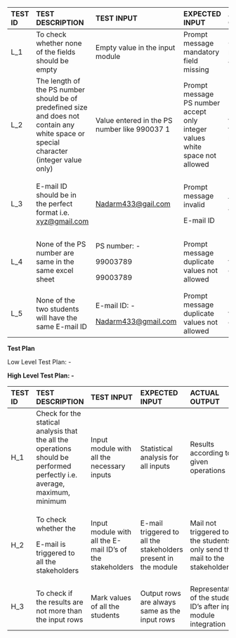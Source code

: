 ﻿|TEST ID|TEST DESCRIPTION|TEST INPUT|EXPECTED INPUT |ACTUAL OUTPUT|
| :- | :- | :- | :- | :- |
|L\_1|To check whether none of the fields should be empty|Empty value in the input module|Prompt message mandatory field missing|Consider missing value as 0|
|L\_2|The length of the PS number should be of predefined size and does not contain any white space or special character (integer value only)|Value entered in the PS number like 990037 1|Prompt message PS number accept only integer values white space not allowed|Don’t fetch the value of that PS number|
|L\_3|E-mail ID should be in the perfect format i.e. xyz@gmail.com|Nadarm433@gail.com|<p>Prompt message invalid </p><p>E-mail ID</p>|Don’t be able to send the autogenerated    E-mail |
|L\_4|None of the PS number are same in the same excel sheet|<p>PS number: -</p><p>99003789</p><p>99003789</p>|Prompt message duplicate values not allowed|Don’t be able to make a choice|
|L\_5|None of the two students will have the same E-mail ID|<p>E-mail ID: -</p><p>Nadarm433@gmail.com</p><p></p>|Prompt message duplicate values not allowed|Don’t be able to make a choice|
**Test Plan**

Low Level Test Plan: -











**High Level Test Plan: -**

|TEST ID|TEST DESCRIPTION|TEST INPUT|EXPECTED INPUT|ACTUAL OUTPUT|
| :- | :- | :- | :- | :- |
|H\_1|Check for the statical analysis that the all the operations should be performed perfectly i.e. average, maximum, minimum  |Input module with all the necessary inputs|Statistical analysis for all inputs|Results according to given operations|
|H\_2|<p>To check whether   the </p><p>E-mail is triggered to all the stakeholders</p>|Input module with all the E-mail ID’s of the stakeholders|E-mail triggered to all the stakeholders present in the module|Mail not triggered to the students only send the mail to the stakeholders|
|H\_3|To check if the results are not more than the input rows|Mark values of all the students|Output rows are always same as the input rows|Representation of the student ID’s after input module integration|

